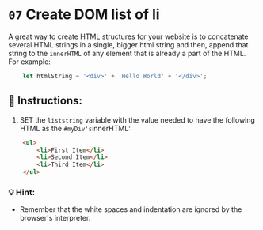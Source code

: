 # `07` Create DOM list of li

A great way to create HTML structures for your website is to concatenate several HTML strings in a single, bigger html string and then, append that string to the `innerHTML` of any element that is already a part of the HTML. For example:

```js
    let htmlString = '<div>' + 'Hello World' + '</div>';
```
## 📝 Instructions:

1. SET the `liststring` variable with the value needed to have the following HTML as the `#myDiv's`innerHTML:

```html
    <ul>
        <li>First Item</li>
        <li>Second Item</li>
        <li>Third Item</li>
    </ul>
```

### 💡 Hint:

+ Remember that the white spaces and indentation are ignored by the browser's interpreter.